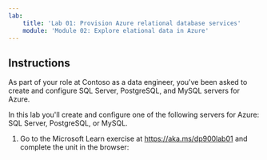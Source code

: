 ```yaml
---
lab:
    title: 'Lab 01: Provision Azure relational database services'
    module: 'Module 02: Explore elational data in Azure'
---
```


## Instructions
As part of your role at Contoso as a data engineer, you've been asked to create and configure SQL Server, PostgreSQL, and MySQL servers for Azure.

In this lab you'll create and configure one of the following servers for Azure: SQL Server, PostgreSQL, or MySQL.

1.	Go to the Microsoft Learn exercise at https://aka.ms/dp900lab01 and complete the unit in the browser: 
